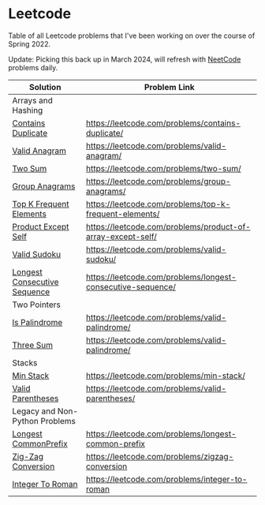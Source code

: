 # Leetcode
Table of all Leetcode problems that I've been working on over the course of Spring 2022.

Update: Picking this back up in March 2024, will refresh with [NeetCode](https://neetcode.io/practice) problems daily.

| Solution                                                                                                                     | Problem Link                                               |
|------------------------------------------------------------------------------------------------------------------------------|------------------------------------------------------------|
| Arrays and Hashing                                                                                                           |                                                            |
| [Contains Duplicate](https://github.com/AshKhanNY/Leetcode/blob/main/Arrays%20%26%20Hashing/ContainsDuplicate.py)            | https://leetcode.com/problems/contains-duplicate/          |
| [Valid Anagram](https://github.com/AshKhanNY/Leetcode/blob/main/Arrays%20%26%20Hashing/ValidAnagram.py)                      | https://leetcode.com/problems/valid-anagram/               |
| [Two Sum](https://github.com/AshKhanNY/Leetcode/blob/main/Arrays%20%26%20Hashing/TwoSum.py)                                  | https://leetcode.com/problems/two-sum/                     |
| [Group Anagrams](https://github.com/AshKhanNY/Leetcode/blob/main/Arrays%20%26%20Hashing/GroupAnagrams.py)                    | https://leetcode.com/problems/group-anagrams/              |
| [Top K Frequent Elements](https://github.com/AshKhanNY/Leetcode/blob/main/Arrays%20%26%20Hashing/TopKFrequentElements.py)    | https://leetcode.com/problems/top-k-frequent-elements/     |
| [Product Except Self](https://github.com/AshKhanNY/Leetcode/blob/main/Arrays%20%26%20Hashing/ProductOfArrayExceptSelf.py)    | https://leetcode.com/problems/product-of-array-except-self/|
| [Valid Sudoku](https://github.com/AshKhanNY/Leetcode/blob/main/Arrays%20%26%20Hashing/ValidSudoku.py)                        | https://leetcode.com/problems/valid-sudoku/                |
| [Longest Consecutive Sequence](https://github.com/AshKhanNY/Leetcode/blob/main/Arrays%20%26%20Hashing/LongestConsSeq.py)     | https://leetcode.com/problems/longest-consecutive-sequence/|
| Two Pointers                                                                                                                 |                                                            |
| [Is Palindrome](https://github.com/AshKhanNY/Leetcode/blob/main/Two%20Pointers/IsPalindrome.py)                              | https://leetcode.com/problems/valid-palindrome/            |
| [Three Sum](https://github.com/AshKhanNY/Leetcode/blob/main/Two%20Pointers/ThreeSum.py)                                      | https://leetcode.com/problems/valid-palindrome/            |
| Stacks                                                                                                                       |                                                            |
| [Min Stack](https://github.com/AshKhanNY/Leetcode/blob/main/Stacks/MinStack.py)                                              | https://leetcode.com/problems/min-stack/                   |
| [Valid Parentheses](https://github.com/AshKhanNY/Leetcode/blob/main/Stacks/ValidParentheses.py)                              | https://leetcode.com/problems/valid-parentheses/           |
| Legacy and Non-Python Problems                                                                                               |                                                            |
| [Longest CommonPrefix](https://github.com/AshKhanNY/Leetcode/blob/main/Legacy/LongestCommonPrefix.cpp)                       | https://leetcode.com/problems/longest-common-prefix        |
| [Zig-Zag Conversion](https://github.com/AshKhanNY/Leetcode/blob/main/Legacy/ZigZagConversion.cpp)                            | https://leetcode.com/problems/zigzag-conversion            |
| [Integer To Roman](https://github.com/AshKhanNY/Leetcode/blob/main/Legacy/IntegerToRoman.cpp)                                | https://leetcode.com/problems/integer-to-roman             |
